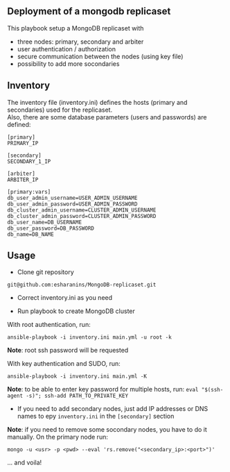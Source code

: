 Deployment of a mongodb replicaset
-----------------------------------------------------

This playbook setup a MongoDB replicaset with
* three nodes: primary, secondary and arbiter
* user authentication / authorization
* secure communication between the nodes (using key file)
* possibility to add more socondaries

Inventory
---------

The inventory file (inventory.ini) defines the hosts (primary and secondaries) used for the replicaset.  
Also, there are some database parameters (users and passwords) are defined:

```
[primary]
PRIMARY_IP

[secondary]
SECONDARY_1_IP

[arbiter]
ARBITER_IP

[primary:vars]
db_user_admin_username=USER_ADMIN_USERNAME
db_user_admin_password=USER_ADMIN_PASSWORD
db_cluster_admin_username=CLUSTER_ADMIN_USERNAME
db_cluster_admin_password=CLUSTER_ADMIN_PASSWORD
db_user_name=DB_USERNAME
db_user_password=DB_PASSWORD
db_name=DB_NAME
```

Usage
-----

- Clone git repository

```
git@github.com:esharanins/MongoDB-replicaset.git
```

- Correct inventory.ini as you need

- Run playbook to create MongoDB cluster  

With root authentication, run:
```
ansible-playbook -i inventory.ini main.yml -u root -k
```

**Note**: root ssh password will be requested  

  With key authentication and SUDO, run:
```
ansible-playbook -i inventory.ini main.yml -K
```  
**Note**: to be able to enter key password for multiple hosts, run:
``` eval "$(ssh-agent -s)"; ssh-add PATH_TO_PRIVATE_KEY ```  

- If you need to add secondary nodes, just add IP addresses or DNS names to еру `inventory.ini` in the `[secondary]` section

**Note**: if you need to remove some socondary nodes, you have to do it manually. On the primary node run:

```
mongo -u <usr> -p <pwd> --eval 'rs.remove("<secondary_ip>:<port>")'
```
... and voila!
